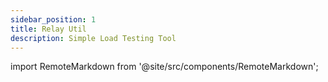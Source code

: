 ```yaml
---
sidebar_position: 1
title: Relay Util
description: Simple Load Testing Tool
---
```


import RemoteMarkdown from '@site/src/components/RemoteMarkdown';

<RemoteMarkdown src="https://raw.githubusercontent.com/commoddity/relay-util/refs/heads/main/README.md" />